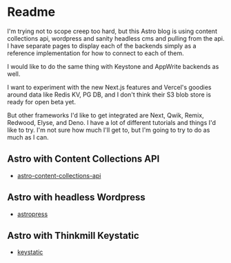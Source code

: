 # Readme

I'm trying not to scope creep too hard, but this Astro blog is using content collections api, wordpress and sanity headless cms and pulling from the api. I have separate pages to display each of the backends simply as a reference implementation for how to connect to each of them.

I would like to do the same thing with Keystone and AppWrite backends as well.

I want to experiment with the new Next.js features and Vercel's goodies around data like Redis KV, PG DB, and I don't think their S3 blob store is ready for open beta yet.

But other frameworks I'd like to get integrated are Next, Qwik, Remix, Redwood, Elyse, and Deno. I have a lot of different tutorials and things I'd like to try. I'm not sure how much I'll get to, but I'm going to try to do as much as I can.

## Astro with Content Collections API

- [astro-content-collections-api](https://www.youtube.com/watch?v=zUmqmuSvJMs)

## Astro with headless Wordpress

- [astropress](https://blog.openreplay.com/building-an-astro-website-with-wordpress-as-a-headless-cms/)

## Astro with Thinkmill Keystatic

- [keystatic](https://keystatic.thinkmill.com.au/)
